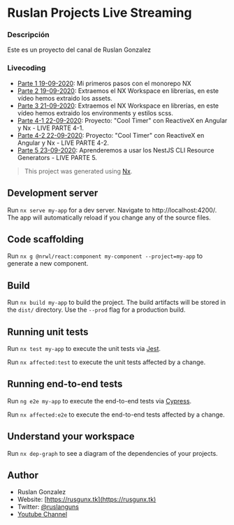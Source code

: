 # Ruslan Projects Live Streaming

### Descripción 

Este es un proyecto del canal de Ruslan Gonzalez

### Livecoding
- [Parte 1 19-09-2020](https://www.youtube.com/watch?v=cG-iN4hRP_4): Mi primeros pasos con el monorepo NX
- [Parte 2 19-09-2020](https://www.youtube.com/watch?v=H4-_9FOboUk): Extraemos el NX Workspace en librerías, en este vídeo hemos extraido los assets.
- [Parte 3 21-09-2020](https://youtu.be/ndqC-kGz8oA): Extraemos el NX Workspace en librerías, en este vídeo hemos extraido los environments y estilos scss.
- [Parte 4-1 22-09-2020](https://youtu.be/PbzaJbo7d5o): Proyecto: "Cool Timer" con ReactiveX en Angular y Nx - LIVE PARTE 4-1.
- [Parte 4-2 22-09-2020](https://youtu.be/-HBkl7AG36c): Proyecto: "Cool Timer" con ReactiveX en Angular y Nx - LIVE PARTE 4-2.
- [Parte 5 23-09-2020](https://www.youtube.com/watch?v=EFrKfBGBJqs): Aprenderemos a usar los NestJS CLI Resource Generators - LIVE PARTE 5.


>This project was generated using [Nx](https://nx.dev).

## Development server

Run `nx serve my-app` for a dev server. Navigate to http://localhost:4200/. The app will automatically reload if you change any of the source files.

## Code scaffolding

Run `nx g @nrwl/react:component my-component --project=my-app` to generate a new component.

## Build

Run `nx build my-app` to build the project. The build artifacts will be stored in the `dist/` directory. Use the `--prod` flag for a production build.

## Running unit tests

Run `nx test my-app` to execute the unit tests via [Jest](https://jestjs.io).

Run `nx affected:test` to execute the unit tests affected by a change.

## Running end-to-end tests

Run `ng e2e my-app` to execute the end-to-end tests via [Cypress](https://www.cypress.io).

Run `nx affected:e2e` to execute the end-to-end tests affected by a change.

## Understand your workspace

Run `nx dep-graph` to see a diagram of the dependencies of your projects.

## Author
- Ruslan Gonzalez
- Website: [https://rusgunx.tk](https://rusgunx.tk)
- Twitter: [@ruslanguns](https://twitter.com/ruslangonzalez)
- [Youtube Channel](https://www.youtube.com/channel/UC49h2NncQZ83Hl5GiBh9mGw?view_as=subscriber)